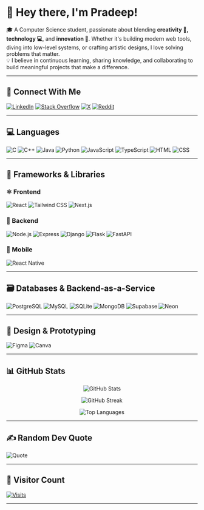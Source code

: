 # 👋 Hey there, I'm Pradeep!

🎓 A Computer Science student, passionate about blending **creativity 🎨, technology 💻**, and **innovation 🚀**. Whether it's building modern web tools, diving into low-level systems, or crafting artistic designs, I love solving problems that matter.  
💡 I believe in continuous learning, sharing knowledge, and collaborating to build meaningful projects that make a difference.

---

## 🔗 Connect With Me
[![LinkedIn](https://img.shields.io/badge/-LinkedIn-0077B5?style=flat-square&logo=linkedin&logoColor=white)](https://www.linkedin.com/in/pradeep-chetri-06415231b/)
[![Stack Overflow](https://img.shields.io/badge/-StackOverflow-FE7A16?style=flat-square&logo=stack-overflow&logoColor=white)](https://stackoverflow.com/users/25963839)
[![X](https://img.shields.io/badge/-Twitter(X)-000000?style=flat-square&logo=X&logoColor=white)](https://x.com/pradeepche75161)
[![Reddit](https://img.shields.io/badge/-Reddit-FF4500?style=flat-square&logo=reddit&logoColor=white)](https://reddit.com/user/EqualAd6191)

---

## 💻 Languages
![C](https://img.shields.io/badge/-C-00599C?style=for-the-badge&logo=c&logoColor=white)
![C++](https://img.shields.io/badge/-C++-00599C?style=for-the-badge&logo=c%2B%2B&logoColor=white)
![Java](https://img.shields.io/badge/-Java-007396?style=for-the-badge&logo=java&logoColor=white)
![Python](https://img.shields.io/badge/-Python-3670A0?style=for-the-badge&logo=python&logoColor=ffdd54)
![JavaScript](https://img.shields.io/badge/-JavaScript-F7DF1E?style=for-the-badge&logo=javascript&logoColor=black)
![TypeScript](https://img.shields.io/badge/-TypeScript-3178C6?style=for-the-badge&logo=typescript&logoColor=white)
![HTML](https://img.shields.io/badge/-HTML5-E34F26?style=for-the-badge&logo=html5&logoColor=white)
![CSS](https://img.shields.io/badge/-CSS3-1572B6?style=for-the-badge&logo=css3&logoColor=white)

---

## 🧩 Frameworks & Libraries

### ⚛️ Frontend
![React](https://img.shields.io/badge/-React-20232A?style=for-the-badge&logo=react&logoColor=61DAFB)
![Tailwind CSS](https://img.shields.io/badge/-Tailwind_CSS-38B2AC?style=for-the-badge&logo=tailwind-css&logoColor=white)
![Next.js](https://img.shields.io/badge/-Next.js-000000?style=for-the-badge&logo=nextdotjs&logoColor=white)

### 🧰 Backend
![Node.js](https://img.shields.io/badge/-Node.js-339933?style=for-the-badge&logo=node.js&logoColor=white)
![Express](https://img.shields.io/badge/-Express-000000?style=for-the-badge&logo=express&logoColor=white)
![Django](https://img.shields.io/badge/-Django-092E20?style=for-the-badge&logo=django&logoColor=white)
![Flask](https://img.shields.io/badge/-Flask-000000?style=for-the-badge&logo=flask&logoColor=white)
![FastAPI](https://img.shields.io/badge/-FastAPI-009688?style=for-the-badge&logo=fastapi&logoColor=white)

### 📱 Mobile
![React Native](https://img.shields.io/badge/-React_Native-20232A?style=for-the-badge&logo=react&logoColor=61DAFB)

---

## 🗃️ Databases & Backend-as-a-Service
![PostgreSQL](https://img.shields.io/badge/-PostgreSQL-4169E1?style=for-the-badge&logo=postgresql&logoColor=white)
![MySQL](https://img.shields.io/badge/-MySQL-4479A1?style=for-the-badge&logo=mysql&logoColor=white)
![SQLite](https://img.shields.io/badge/-SQLite-003B57?style=for-the-badge&logo=sqlite&logoColor=white)
![MongoDB](https://img.shields.io/badge/-MongoDB-47A248?style=for-the-badge&logo=mongodb&logoColor=white)
![Supabase](https://img.shields.io/badge/-Supabase-3ECF8E?style=for-the-badge&logo=supabase&logoColor=white)
![Neon](https://img.shields.io/badge/-Neon-0086FF?style=for-the-badge&logo=neon&logoColor=white)

---

## 🎨 Design & Prototyping
![Figma](https://img.shields.io/badge/-Figma-F24E1E?style=for-the-badge&logo=figma&logoColor=white)
![Canva](https://img.shields.io/badge/-Canva-00C4CC?style=for-the-badge&logo=canva&logoColor=white)

---

## 📊 GitHub Stats

<div align="center">
  
![GitHub Stats](https://github-readme-stats.vercel.app/api?username=pradeep-chetri&theme=vue&hide_border=false&show_icons=true)
  
![GitHub Streak](https://github-readme-streak-stats.herokuapp.com/?user=pradeep-chetri&theme=vue&hide_border=false)

![Top Languages](https://github-readme-stats.vercel.app/api/top-langs/?username=pradeep-chetri&layout=compact&theme=vue&hide_border=false)

</div>

---

## ✍️ Random Dev Quote

![Quote](https://quotes-github-readme.vercel.app/api?type=vertical&theme=light)

---

## 👣 Visitor Count
[![Visits](https://visitcount.itsvg.in/api?id=pradeep-chetri&label=Profile%20Views&color=0&icon=0&pretty=true)](https://visitcount.itsvg.in)

---

<!-- Built with love using GPRM: https://gprm.itsvg.in -->

